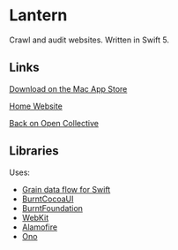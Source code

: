 # Lantern

Crawl and audit websites. Written in Swift 5.

## Links

[Download on the Mac App Store](https://itunes.apple.com/us/app/lantern-website-crawler-for/id991526452?ls=1&mt=12)

[Home Website](http://www.burntcaramel.com/lantern/)

[Back on Open Collective](https://opencollective.com/lantern)

## Libraries

Uses:
- [Grain data flow for Swift](https://github.com/BurntCaramel/Grain)
- [BurntCocoaUI](https://github.com/BurntCaramel/BurntCocoaUI)
- [BurntFoundation](https://github.com/BurntCaramel/BurntFoundation)
- [WebKit](https://www.webkit.org)
- [Alamofire](https://github.com/Alamofire/Alamofire)
- [Ono](https://github.com/mattt/Ono)
